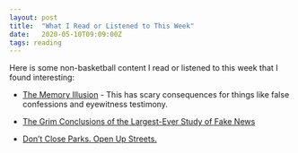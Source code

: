 ```yaml
---
layout: post
title:  "What I Read or Listened to This Week"
date:   2020-05-10T09:09:00Z
tags: reading
---
```

Here is some non-basketball content I read or listened to this week that I found interesting:


* [The Memory Illusion](https://soundcloud.com/youarenotsosmart/180-the-memory-illusion) - This has scary consequences for things like false confessions and eyewitness testimony.

* [The Grim Conclusions of the Largest-Ever Study of Fake News](https://www.theatlantic.com/technology/archive/2018/03/largest-study-ever-fake-news-mit-twitter/555104/)

* [Don’t Close Parks. Open Up Streets.](https://www.theatlantic.com/health/archive/2020/05/open-the-streets/611470/)
